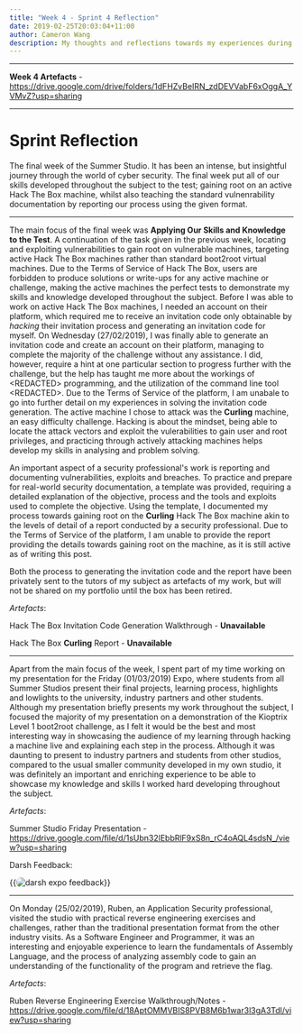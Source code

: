 ```yaml
---
title: "Week 4 - Sprint 4 Reflection"
date: 2019-02-25T20:03:04+11:00
author: Cameron Wang
description: My thoughts and reflections towards my experiences during the fourth and final week of the subject.
---
```

---

**Week 4 Artefacts** - https://drive.google.com/drive/folders/1dFHZvBeIRN_zdDEVVabF6xOggA_YVMvZ?usp=sharing

---

# Sprint Reflection

The final week of the Summer Studio. It has been an intense, but insightful journey through the world of cyber security. The final week put all of our skills developed throughout the subject to the test;
gaining root on an active Hack The Box machine, whilst also teaching the standard vulnenrability documentation by reporting our process using the given format.

---

The main focus of the final week was **Applying Our Skills and Knowledge to the Test**. A continuation of the task given in the previous week, locating and exploiting vulnerabilities to gain root on vulnerable
machines, targeting active Hack The Box machines rather than standard boot2root virtual machines. Due to the Terms of Service of Hack The Box, users are forbidden to produce solutions or write-ups for any active
machine or challenge, making the active machines the perfect tests to demonstrate my skills and knowledge developed throughout the subject. Before I was able to work on active Hack The Box machines, I needed
an account on their platform, which required me to receive an invitation code only obtainable by *hacking* their invitation process and generating an invitation code for myself. On Wednesday (27/02/2019), I was
finally able to generate an invitation code and create an account on their platform, managing to complete the majority of the challenge without any assistance. I did, however, require a hint at one particular section
to progress further with the challenge, but the help has taught me more about the workings of \<REDACTED> programming, and the utilization of the command line tool \<REDACTED>. Due to the Terms of Service of the platform,
I am unabale to go into further detail on my experiences  in solving the invitation code generation. The active machine I chose to attack was the **Curling** machine, an easy difficulty challenge. Hacking is about the mindset, 
being able to locate the attack vectors and exploit the vulerabilities to gain user and root privileges, and practicing through actively attacking machines helps develop my skills in analysing and problem solving.

An important aspect of a security professional's work is reporting and documenting vulnerabilities, exploits and breaches. To practice and prepare for real-world security documentation, a template was provided, requiring a
detailed explanation of the objective, process and the tools and exploits used to complete the objective. Using the template, I documented my process towards gaining root on the **Curling** Hack The Box machine akin to the levels
of detail of a report conducted by a security professional. Due to the Terms of Service of the platform, I am unable to provide the report providing the details towards gaining root on the machine, as it is still active as of
writing this post.

Both the process to generating the invitation code and the report have been privately sent to the tutors of my subject as artefacts of my work, but will not be shared on my portfolio until the box has been retired.

*Artefacts*:

Hack The Box Invitation Code Generation Walkthrough - **Unavailable**

Hack The Box **Curling** Report - **Unavailable**

---

Apart from the main focus of the week, I spent part of my time working on my presentation for the Friday (01/03/2019) Expo, where students from all Summer Studios present their final projects, learning process, highlights and
lowlights to the university, industry partners and other students. Although my presentation briefly presents my work throughout the subject, I focused the majority of my presentation on a demonstration of the Kioptrix Level 1 
boot2root challenge, as I felt it would be the best and most interesting way in showcasing the audience of my learning through hacking a machine live and explaining each step in the process. Although it was daunting to present
to industry partners and students from other studios, compared to the usual smaller community developed in my own studio, it was definitely an important and enriching experience to be able to showcase my knowledge and skills I worked
hard developing throughout the subject.

*Artefacts*:

Summer Studio Friday Presentation - https://drive.google.com/file/d/1sUbn32lEbbRlF9xS8n_rC4oAQL4sdsN_/view?usp=sharing

Darsh Feedback:

{{<image src="/img/expo_feedback.PNG" alt="darsh expo feedback" position="center" style="border-radius: 8px;">}}

---

On Monday (25/02/2019), Ruben, an Application Security professional, visited the studio with practical reverse engineering exercises and challenges, rather than the traditional presentation format from the other industry visits.
As a Software Engineer and Programmer, it was an interesting and enjoyable experience to learn the fundamentals of Assembly Language, and the process of analyzing assembly code to gain an understanding of the functionality of the program
and retrieve the flag.

*Artefacts*:

Ruben Reverse Engineering Exercise Walkthrough/Notes - https://drive.google.com/file/d/18AptOMMVBIS8PVB8M6b1war3l3gA3Tdl/view?usp=sharing
